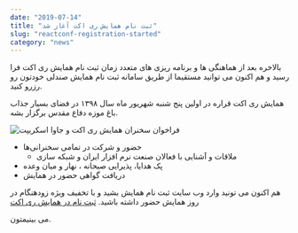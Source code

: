 ```yaml
---
date: "2019-07-14"
title: "ثبت نام همایش ری اکت آغاز شد"
slug: "reactconf-registration-started"
category: "news"
---
```

بالاخره بعد از هماهنگی ها و برنامه ریزی های متعدد زمان ثبت نام همایش ری اکت فرا رسید و هم اکنون می توانید مستقیما از طریق سامانه ثبت نام همایش صندلی خودتون رو رزرو کنید.


همایش ری اکت قراره در اولین پنج شنبه شهریور ماه سال ۱۳۹۸ در فضای بسیار جذاب باغ موزه دفاع مقدس برگزار بشه.


<!--more-->
![فراخوان سخنران همایش ری اکت و جاوا اسکریپت](/images/registration.jpg )

* حضور و شرکت در تمامی سخنرانی‌ها
  * ملاقات و آشنایی با فعالان صنعت نرم افزار ایران و شبکه سازی
 *  پک هدایا، پذیرایی صبحانه ، نهار و میان وعده
 *  دریافت گواهی حضور در همایش

هم اکنون می تونید وارد وب سایت ثبت نام همایش بشید و با تخفیف ويژه زودهنگام در روز همایش حضور داشته باشید.
[ثبت نام در همایش ری اکت](http://reactconf.ir/ticket)

می بینیمتون.

